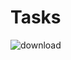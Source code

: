 # Tasks

![download](https://github.com/maneesha-abntech/Tasks/assets/154917046/d08bf7c3-e183-43ca-b8e6-354f6777e96c)
